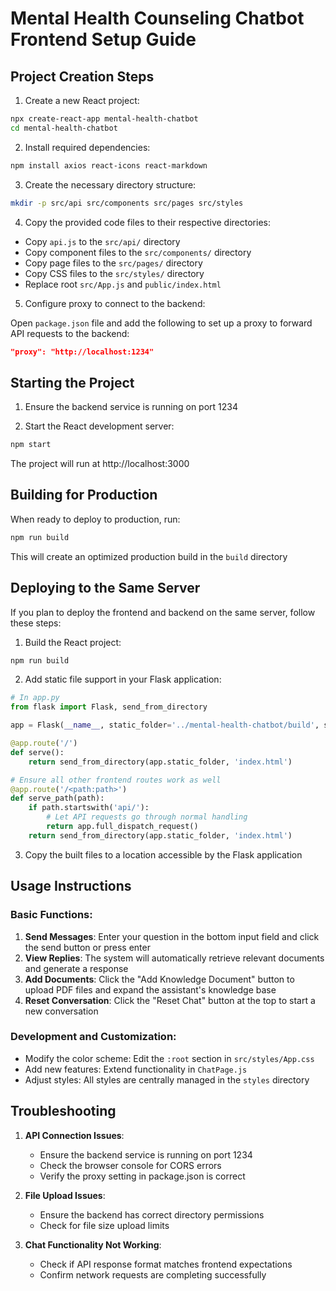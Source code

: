# Mental Health Counseling Chatbot Frontend Setup Guide

## Project Creation Steps

1. Create a new React project:

```bash
npx create-react-app mental-health-chatbot
cd mental-health-chatbot
```

2. Install required dependencies:

```bash
npm install axios react-icons react-markdown
```

3. Create the necessary directory structure:

```bash
mkdir -p src/api src/components src/pages src/styles
```

4. Copy the provided code files to their respective directories:

- Copy `api.js` to the `src/api/` directory
- Copy component files to the `src/components/` directory
- Copy page files to the `src/pages/` directory
- Copy CSS files to the `src/styles/` directory
- Replace root `src/App.js` and `public/index.html`

5. Configure proxy to connect to the backend:

Open `package.json` file and add the following to set up a proxy to forward API requests to the backend:

```json
"proxy": "http://localhost:1234"
```

## Starting the Project

1. Ensure the backend service is running on port 1234

2. Start the React development server:

```bash
npm start
```

The project will run at http://localhost:3000

## Building for Production

When ready to deploy to production, run:

```bash
npm run build
```

This will create an optimized production build in the `build` directory

## Deploying to the Same Server

If you plan to deploy the frontend and backend on the same server, follow these steps:

1. Build the React project:

```bash
npm run build
```

2. Add static file support in your Flask application:

```python
# In app.py
from flask import Flask, send_from_directory

app = Flask(__name__, static_folder='../mental-health-chatbot/build', static_url_path='/')

@app.route('/')
def serve():
    return send_from_directory(app.static_folder, 'index.html')

# Ensure all other frontend routes work as well
@app.route('/<path:path>')
def serve_path(path):
    if path.startswith('api/'):
        # Let API requests go through normal handling
        return app.full_dispatch_request()
    return send_from_directory(app.static_folder, 'index.html')
```

3. Copy the built files to a location accessible by the Flask application

## Usage Instructions

### Basic Functions:

1. **Send Messages**: Enter your question in the bottom input field and click the send button or press enter
2. **View Replies**: The system will automatically retrieve relevant documents and generate a response
3. **Add Documents**: Click the "Add Knowledge Document" button to upload PDF files and expand the assistant's knowledge base
4. **Reset Conversation**: Click the "Reset Chat" button at the top to start a new conversation

### Development and Customization:

- Modify the color scheme: Edit the `:root` section in `src/styles/App.css`
- Add new features: Extend functionality in `ChatPage.js`
- Adjust styles: All styles are centrally managed in the `styles` directory

## Troubleshooting

1. **API Connection Issues**:

   - Ensure the backend service is running on port 1234
   - Check the browser console for CORS errors
   - Verify the proxy setting in package.json is correct

2. **File Upload Issues**:

   - Ensure the backend has correct directory permissions
   - Check for file size upload limits

3. **Chat Functionality Not Working**:
   - Check if API response format matches frontend expectations
   - Confirm network requests are completing successfully
